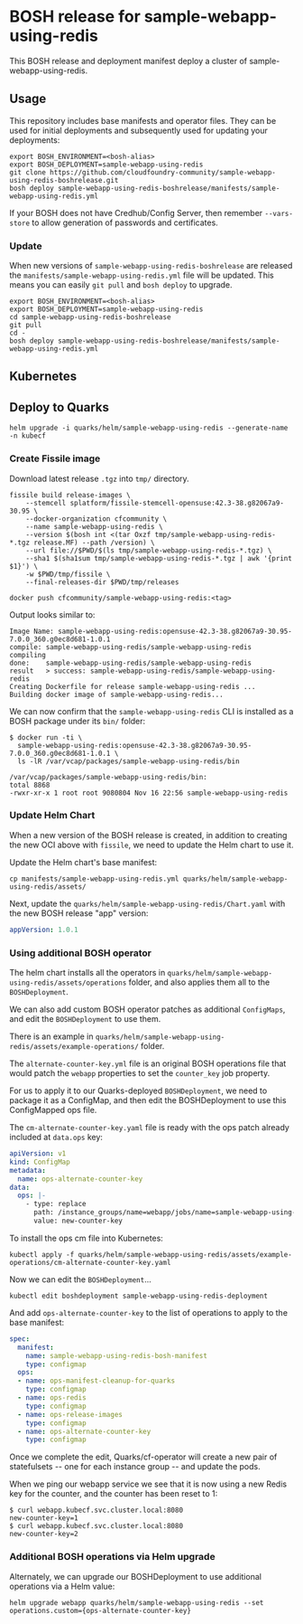 # BOSH release for sample-webapp-using-redis

This BOSH release and deployment manifest deploy a cluster of sample-webapp-using-redis.

## Usage

This repository includes base manifests and operator files. They can be used for initial deployments and subsequently used for updating your deployments:

```plain
export BOSH_ENVIRONMENT=<bosh-alias>
export BOSH_DEPLOYMENT=sample-webapp-using-redis
git clone https://github.com/cloudfoundry-community/sample-webapp-using-redis-boshrelease.git
bosh deploy sample-webapp-using-redis-boshrelease/manifests/sample-webapp-using-redis.yml
```

If your BOSH does not have Credhub/Config Server, then remember `--vars-store` to allow generation of passwords and certificates.

### Update

When new versions of `sample-webapp-using-redis-boshrelease` are released the `manifests/sample-webapp-using-redis.yml` file will be updated. This means you can easily `git pull` and `bosh deploy` to upgrade.

```plain
export BOSH_ENVIRONMENT=<bosh-alias>
export BOSH_DEPLOYMENT=sample-webapp-using-redis
cd sample-webapp-using-redis-boshrelease
git pull
cd -
bosh deploy sample-webapp-using-redis-boshrelease/manifests/sample-webapp-using-redis.yml
```

## Kubernetes

## Deploy to Quarks

```plain
helm upgrade -i quarks/helm/sample-webapp-using-redis --generate-name -n kubecf
```

### Create Fissile image

Download latest release `.tgz` into `tmp/` directory.

```plain
fissile build release-images \
    --stemcell splatform/fissile-stemcell-opensuse:42.3-38.g82067a9-30.95 \
    --docker-organization cfcommunity \
    --name sample-webapp-using-redis \
    --version $(bosh int <(tar Oxzf tmp/sample-webapp-using-redis-*.tgz release.MF) --path /version) \
    --url file://$PWD/$(ls tmp/sample-webapp-using-redis-*.tgz) \
    --sha1 $(sha1sum tmp/sample-webapp-using-redis-*.tgz | awk '{print $1}') \
    -w $PWD/tmp/fissile \
    --final-releases-dir $PWD/tmp/releases

docker push cfcommunity/sample-webapp-using-redis:<tag>
```

Output looks similar to:

```plain
Image Name: sample-webapp-using-redis:opensuse-42.3-38.g82067a9-30.95-7.0.0_360.g0ec8d681-1.0.1
compile: sample-webapp-using-redis/sample-webapp-using-redis
compiling
done:    sample-webapp-using-redis/sample-webapp-using-redis
result   > success: sample-webapp-using-redis/sample-webapp-using-redis
Creating Dockerfile for release sample-webapp-using-redis ...
Building docker image of sample-webapp-using-redis...
```

We can now confirm that the `sample-webapp-using-redis` CLI is installed as a BOSH package under its `bin/` folder:

```plain
$ docker run -ti \
  sample-webapp-using-redis:opensuse-42.3-38.g82067a9-30.95-7.0.0_360.g0ec8d681-1.0.1 \
  ls -lR /var/vcap/packages/sample-webapp-using-redis/bin

/var/vcap/packages/sample-webapp-using-redis/bin:
total 8868
-rwxr-xr-x 1 root root 9080804 Nov 16 22:56 sample-webapp-using-redis
```

### Update Helm Chart

When a new version of the BOSH release is created, in addition to creating the new OCI above with `fissile`, we need to update the Helm chart to use it.

Update the Helm chart's base manifest:

```plain
cp manifests/sample-webapp-using-redis.yml quarks/helm/sample-webapp-using-redis/assets/
```

Next, update the `quarks/helm/sample-webapp-using-redis/Chart.yaml` with the new BOSH release "app" version:

```yaml
appVersion: 1.0.1
```

### Using additional BOSH operator

The helm chart installs all the operators in `quarks/helm/sample-webapp-using-redis/assets/operations` folder, and also applies them all to the `BOSHDeployment`.

We can also add custom BOSH operator patches as additional `ConfigMaps`, and edit the `BOSHDeployment` to use them.

There is an example in `quarks/helm/sample-webapp-using-redis/assets/example-operations/` folder.

The `alternate-counter-key.yml` file is an original BOSH operations file that would patch the `webapp` properties to set the `counter_key` job property.

For us to apply it to our Quarks-deployed `BOSHDeployment`, we need to package it as a ConfigMap, and then edit the BOSHDeployment to use this ConfigMapped ops file.

The `cm-alternate-counter-key.yaml` file is ready with the ops patch already included at `data.ops` key:

```yaml
apiVersion: v1
kind: ConfigMap
metadata:
  name: ops-alternate-counter-key
data:
  ops: |-
    - type: replace
      path: /instance_groups/name=webapp/jobs/name=sample-webapp-using-redis/properties/counter_key?
      value: new-counter-key
```

To install the ops cm file into Kubernetes:

```plain
kubectl apply -f quarks/helm/sample-webapp-using-redis/assets/example-operations/cm-alternate-counter-key.yaml
```

Now we can edit the `BOSHDeployment`...

```plain
kubectl edit boshdeployment sample-webapp-using-redis-deployment
```

And add `ops-alternate-counter-key` to the list of operations to apply to the base manifest:

```yaml
spec:
  manifest:
    name: sample-webapp-using-redis-bosh-manifest
    type: configmap
  ops:
  - name: ops-manifest-cleanup-for-quarks
    type: configmap
  - name: ops-redis
    type: configmap
  - name: ops-release-images
    type: configmap
  - name: ops-alternate-counter-key
    type: configmap
```

Once we complete the edit, Quarks/cf-operator will create a new pair of statefulsets -- one for each instance group -- and update the pods.

When we ping our webapp service we see that it is now using a new Redis key for the counter, and the counter has been reset to 1:

```plain
$ curl webapp.kubecf.svc.cluster.local:8080
new-counter-key=1
$ curl webapp.kubecf.svc.cluster.local:8080
new-counter-key=2
```

### Additional BOSH operations via Helm upgrade

Alternately, we can upgrade our BOSHDeployment to use additional operations via a Helm value:

```plain
helm upgrade webapp quarks/helm/sample-webapp-using-redis --set operations.custom={ops-alternate-counter-key}
```
